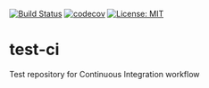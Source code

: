 [![Build Status](https://travis-ci.org/daniloarcidiacono/test-ci.svg?branch=master)](https://travis-ci.org/daniloarcidiacono/test-ci)
[![codecov](https://codecov.io/gh/daniloarcidiacono/test-ci/branch/master/graph/badge.svg)](https://codecov.io/gh/daniloarcidiacono/test-ci)
[![License: MIT](https://img.shields.io/badge/License-MIT-blue.svg)](https://opensource.org/licenses/MIT)

# test-ci
Test repository for Continuous Integration workflow
